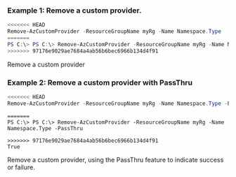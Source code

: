 ### Example 1: Remove a custom provider.
```powershell
<<<<<<< HEAD
Remove-AzCustomProvider -ResourceGroupName myRg -Name Namespace.Type
=======
PS C:\> PS C:\> Remove-AzCustomProvider -ResourceGroupName myRg -Name Namespace.Type
>>>>>>> 97176e9029ae7684a4ab56b6bec6966b134d4f91
```

Remove a custom provider

### Example 2: Remove a custom provider with PassThru
```powershell
<<<<<<< HEAD
Remove-AzCustomProvider -ResourceGroupName myRg -Name Namespace.Type -PassThru
```

```output
=======
PS C:\> PS C:\> Remove-AzCustomProvider -ResourceGroupName myRg -Name Namespace.Type -PassThru

>>>>>>> 97176e9029ae7684a4ab56b6bec6966b134d4f91
True
```

Remove a custom provider, using the PassThru feature to indicate success or failure.
